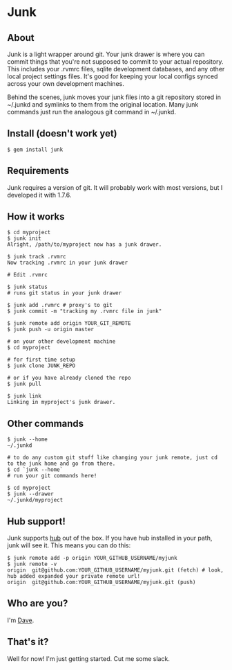 # Junk

## About

Junk is a light wrapper around git. Your junk drawer is where you can commit things that you're not supposed to commit to your actual repository. This includes your .rvmrc files, sqlite development databases, and any other local project settings files. It's good for keeping your local configs synced across your own development machines.

Behind the scenes, junk moves your junk files into a git repository stored in ~/.junkd and symlinks to them from the original location. Many junk commands just run the analogous git command in ~/.junkd.

## Install (doesn't work yet)

    $ gem install junk

## Requirements

Junk requires a version of git. It will probably work with most versions, but I developed it with 1.7.6.

## How it works

    $ cd myproject
    $ junk init
    Alright, /path/to/myproject now has a junk drawer.

    $ junk track .rvmrc
    Now tracking .rvmrc in your junk drawer

    # Edit .rvmrc

    $ junk status
    # runs git status in your junk drawer

    $ junk add .rvmrc # proxy's to git
    $ junk commit -m "tracking my .rvmrc file in junk"

    $ junk remote add origin YOUR_GIT_REMOTE
    $ junk push -u origin master

    # on your other development machine
    $ cd myproject

    # for first time setup
    $ junk clone JUNK_REPO

    # or if you have already cloned the repo
    $ junk pull

    $ junk link
    Linking in myproject's junk drawer.

## Other commands

    $ junk --home
    ~/.junkd

    # to do any custom git stuff like changing your junk remote, just cd to the junk home and go from there.
    $ cd `junk --home`
    # run your git commands here!

    $ cd myproject
    $ junk --drawer
    ~/.junkd/myproject

## Hub support!

Junk supports [hub](https://github.com/defunkt/hub) out of the box. If you have hub installed in your path, junk will see it. This means you can do this:

    $ junk remote add -p origin YOUR_GITHUB_USERNAME/myjunk
    $ junk remote -v
    origin  git@github.com:YOUR_GITHUB_USERNAME/myjunk.git (fetch) # look, hub added expanded your private remote url!
    origin  git@github.com:YOUR_GITHUB_USERNAME/myjunk.git (push)


## Who are you?

I'm [Dave](http://dave.is/).

## That's it?

Well for now! I'm just getting started. Cut me some slack.
